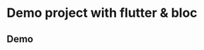 # Demo project with flutter & bloc

## Demo

[screen_home_empty]: https://raw.githubusercontent.com/musps/flutter_bloc_todos/master/docs/images/home-empty.png
[screen_home_with_items]: https://raw.githubusercontent.com/musps/flutter_bloc_todos/master/docs/images/home-with-items.png
[screen_edit]: https://raw.githubusercontent.com/musps/flutter_bloc_todos/master/docs/images/edit.png
